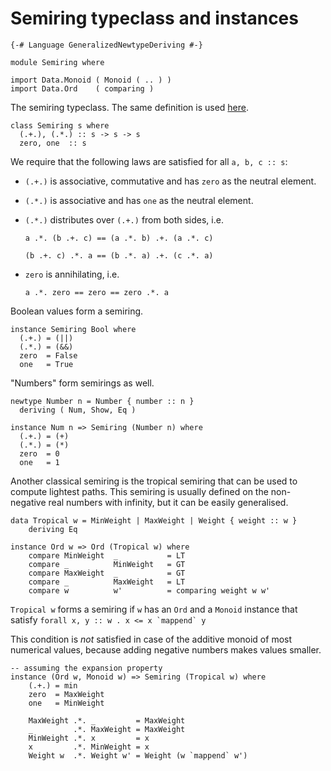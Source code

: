 Semiring typeclass and instances
================================

``` {.sourceCode .literate .haskell}
{-# Language GeneralizedNewtypeDeriving #-}

module Semiring where

import Data.Monoid ( Monoid ( .. ) )
import Data.Ord    ( comparing )
```

The semiring typeclass. The same definition is used
[here](http://hackage.haskell.org/package/weighted-regexp).

``` {.sourceCode .literate .haskell}
class Semiring s where
  (.+.), (.*.) :: s -> s -> s
  zero, one  :: s
```

We require that the following laws are satisfied for all `a, b, c :: s`:

-   `(.+.)` is associative, commutative and has `zero` as the neutral
    element.
-   `(.*.)` is associative and has `one` as the neutral element.
-   `(.*.)` distributes over `(.+.)` from both sides, i.e.

    `a .*. (b .+. c) == (a .*. b) .+. (a .*. c)`

    `(b .+. c) .*. a == (b .*. a) .+. (c .*. a)`
-   `zero` is annihilating, i.e.

    `a .*. zero == zero == zero .*. a`

Boolean values form a semiring.

``` {.sourceCode .literate .haskell}
instance Semiring Bool where
  (.+.) = (||)
  (.*.) = (&&)
  zero  = False
  one   = True
```

"Numbers" form semirings as well.

``` {.sourceCode .haskell}
newtype Number n = Number { number :: n }
  deriving ( Num, Show, Eq )

instance Num n => Semiring (Number n) where
  (.+.) = (+)
  (.*.) = (*)
  zero  = 0
  one   = 1
```

Another classical semiring is the tropical semiring that can be used to
compute lightest paths. This semiring is usually defined on the
non-negative real numbers with infinity, but it can be easily
generalised.

``` {.sourceCode .literate .haskell}
data Tropical w = MinWeight | MaxWeight | Weight { weight :: w }
    deriving Eq
```

``` {.sourceCode .literate .haskell}
instance Ord w => Ord (Tropical w) where
    compare MinWeight  _           = LT
    compare _          MinWeight   = GT
    compare MaxWeight  _           = GT
    compare _          MaxWeight   = LT
    compare w          w'          = comparing weight w w'
```

`Tropical w` forms a semiring if `w` has an `Ord` and a `Monoid`
instance that satisfy `` forall x, y :: w . x <= x `mappend` y ``

This condition is *not* satisfied in case of the additive monoid of most
numerical values, because adding negative numbers makes values smaller.

``` {.sourceCode .literate .haskell}
-- assuming the expansion property
instance (Ord w, Monoid w) => Semiring (Tropical w) where
    (.+.) = min
    zero  = MaxWeight
    one   = MinWeight

    MaxWeight .*. _         = MaxWeight
    _         .*. MaxWeight = MaxWeight
    MinWeight .*. x         = x
    x         .*. MinWeight = x
    Weight w  .*. Weight w' = Weight (w `mappend` w')
```
